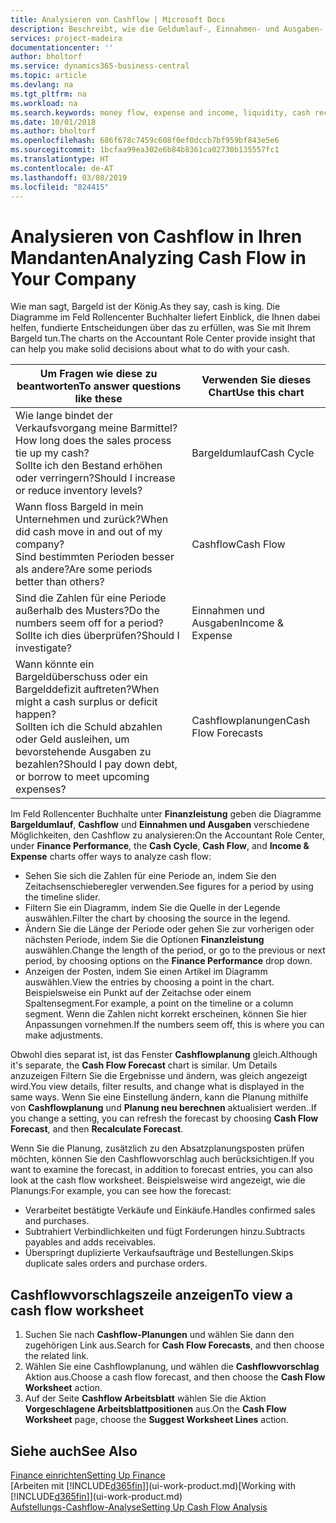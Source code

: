 ```yaml
---
title: Analysieren von Cashflow | Microsoft Docs
description: Beschreibt, wie die Geldumlauf-, Einnahmen- und Ausgaben-, Cash Flow- und Cashflow-Prognosediagramme verwendet werden, um vergangene und künftige Bargeldbewegungen im Unternehmen zu analysieren.
services: project-madeira
documentationcenter: ''
author: bholtorf
ms.service: dynamics365-business-central
ms.topic: article
ms.devlang: na
ms.tgt_pltfrm: na
ms.workload: na
ms.search.keywords: money flow, expense and income, liquidity, cash receipts minus cash payments, Cartera
ms.date: 10/01/2018
ms.author: bholtorf
ms.openlocfilehash: 686f678c7459c608f0ef0dccb7bf959bf843e5e6
ms.sourcegitcommit: 1bcfaa99ea302e6b84b8361ca02730b135557fc1
ms.translationtype: HT
ms.contentlocale: de-AT
ms.lasthandoff: 03/08/2019
ms.locfileid: "824415"
---
```

# <a name="analyzing-cash-flow-in-your-company"></a><span data-ttu-id="3b85c-103">Analysieren von Cashflow in Ihren Mandanten</span><span class="sxs-lookup"><span data-stu-id="3b85c-103">Analyzing Cash Flow in Your Company</span></span>
<span data-ttu-id="3b85c-104">Wie man sagt, Bargeld ist der König.</span><span class="sxs-lookup"><span data-stu-id="3b85c-104">As they say, cash is king.</span></span> <span data-ttu-id="3b85c-105">Die Diagramme im Feld Rollencenter Buchhalter liefert Einblick, die Ihnen dabei helfen, fundierte Entscheidungen über das zu erfüllen, was Sie mit Ihrem Bargeld tun.</span><span class="sxs-lookup"><span data-stu-id="3b85c-105">The charts on the Accountant Role Center provide insight that can help you make solid decisions about what to do with your cash.</span></span>  

| <span data-ttu-id="3b85c-106">Um Fragen wie diese zu beantworten</span><span class="sxs-lookup"><span data-stu-id="3b85c-106">To answer questions like these</span></span> | <span data-ttu-id="3b85c-107">Verwenden Sie dieses Chart</span><span class="sxs-lookup"><span data-stu-id="3b85c-107">Use this chart</span></span> |
| --- | --- |
| <span data-ttu-id="3b85c-108">Wie lange bindet der Verkaufsvorgang meine Barmittel?</span><span class="sxs-lookup"><span data-stu-id="3b85c-108">How long does the sales process tie up my cash?</span></span></br> <span data-ttu-id="3b85c-109">Sollte ich den Bestand erhöhen oder verringern?</span><span class="sxs-lookup"><span data-stu-id="3b85c-109">Should I increase or reduce inventory levels?</span></span> |<span data-ttu-id="3b85c-110">Bargeldumlauf</span><span class="sxs-lookup"><span data-stu-id="3b85c-110">Cash Cycle</span></span> |
| <span data-ttu-id="3b85c-111">Wann floss Bargeld in mein Unternehmen und zurück?</span><span class="sxs-lookup"><span data-stu-id="3b85c-111">When did cash move in and out of my company?</span></span></br> <span data-ttu-id="3b85c-112">Sind bestimmten Perioden besser als andere?</span><span class="sxs-lookup"><span data-stu-id="3b85c-112">Are some periods better than others?</span></span> |<span data-ttu-id="3b85c-113">Cashflow</span><span class="sxs-lookup"><span data-stu-id="3b85c-113">Cash Flow</span></span> |
| <span data-ttu-id="3b85c-114">Sind die Zahlen für eine Periode außerhalb des Musters?</span><span class="sxs-lookup"><span data-stu-id="3b85c-114">Do the numbers seem off for a period?</span></span></br> <span data-ttu-id="3b85c-115">Sollte ich dies überprüfen?</span><span class="sxs-lookup"><span data-stu-id="3b85c-115">Should I investigate?</span></span> |<span data-ttu-id="3b85c-116">Einnahmen und Ausgaben</span><span class="sxs-lookup"><span data-stu-id="3b85c-116">Income & Expense</span></span> |
| <span data-ttu-id="3b85c-117">Wann könnte ein Bargeldüberschuss oder ein Bargelddefizit auftreten?</span><span class="sxs-lookup"><span data-stu-id="3b85c-117">When might a cash surplus or deficit happen?</span></span></br> <span data-ttu-id="3b85c-118">Sollten ich die Schuld abzahlen oder Geld ausleihen, um bevorstehende Ausgaben zu bezahlen?</span><span class="sxs-lookup"><span data-stu-id="3b85c-118">Should I pay down debt, or borrow to meet upcoming expenses?</span></span> |<span data-ttu-id="3b85c-119">Cashflowplanungen</span><span class="sxs-lookup"><span data-stu-id="3b85c-119">Cash Flow Forecasts</span></span> |

<span data-ttu-id="3b85c-120">Im Feld Rollencenter Buchhalte unter **Finanzleistung** geben die Diagramme **Bargeldumlauf**, **Cashflow** und **Einnahmen und Ausgaben** verschiedene Möglichkeiten, den Cashflow zu analysieren:</span><span class="sxs-lookup"><span data-stu-id="3b85c-120">On the Accountant Role Center, under **Finance Performance**, the **Cash Cycle**, **Cash Flow**, and **Income & Expense** charts offer ways to analyze cash flow:</span></span>  

* <span data-ttu-id="3b85c-121">Sehen Sie sich die Zahlen für eine Periode an, indem Sie den Zeitachsenschieberegler verwenden.</span><span class="sxs-lookup"><span data-stu-id="3b85c-121">See figures for a period by using the timeline slider.</span></span>  
* <span data-ttu-id="3b85c-122">Filtern Sie ein Diagramm, indem Sie die Quelle in der Legende auswählen.</span><span class="sxs-lookup"><span data-stu-id="3b85c-122">Filter the chart by choosing the source in the legend.</span></span>  
* <span data-ttu-id="3b85c-123">Ändern Sie die Länge der Periode oder gehen Sie zur vorherigen oder nächsten Periode, indem Sie die Optionen  **Finanzleistung** auswählen.</span><span class="sxs-lookup"><span data-stu-id="3b85c-123">Change the length of the period, or go to the previous or next period, by choosing options on the **Finance Performance** drop down.</span></span>  
* <span data-ttu-id="3b85c-124">Anzeigen der Posten, indem Sie einen Artikel im Diagramm auswählen.</span><span class="sxs-lookup"><span data-stu-id="3b85c-124">View the entries by choosing a point in the chart.</span></span> <span data-ttu-id="3b85c-125">Beispielsweise ein Punkt auf der Zeitachse oder einem Spaltensegment.</span><span class="sxs-lookup"><span data-stu-id="3b85c-125">For example, a point on the timeline or a column segment.</span></span> <span data-ttu-id="3b85c-126">Wenn die Zahlen nicht korrekt erscheinen, können Sie hier Anpassungen vornehmen.</span><span class="sxs-lookup"><span data-stu-id="3b85c-126">If the numbers seem off, this is where you can make adjustments.</span></span>  

<span data-ttu-id="3b85c-127">Obwohl dies separat ist, ist das Fenster **Cashflowplanung** gleich.</span><span class="sxs-lookup"><span data-stu-id="3b85c-127">Although it's separate, the **Cash Flow Forecast** chart is similar.</span></span> <span data-ttu-id="3b85c-128">Um Details anzuzeigen Filtern Sie die Ergebnisse und ändern, was gleich angezeigt wird.</span><span class="sxs-lookup"><span data-stu-id="3b85c-128">You view details, filter results, and change what is displayed in the same ways.</span></span> <span data-ttu-id="3b85c-129">Wenn Sie eine Einstellung ändern, kann die Planung mithilfe von **Cashflowplanung** und **Planung neu berechnen** aktualisiert werden..</span><span class="sxs-lookup"><span data-stu-id="3b85c-129">If you change a setting, you can refresh the forecast by choosing **Cash Flow Forecast**, and then **Recalculate Forecast**.</span></span>

<span data-ttu-id="3b85c-130">Wenn Sie die Planung, zusätzlich zu den Absatzplanungsposten prüfen möchten, können Sie den Cashflowvorschlag auch berücksichtigen.</span><span class="sxs-lookup"><span data-stu-id="3b85c-130">If you want to examine the forecast, in addition to forecast entries, you can also look at the cash flow worksheet.</span></span> <span data-ttu-id="3b85c-131">Beispielsweise wird angezeigt, wie die Planungs:</span><span class="sxs-lookup"><span data-stu-id="3b85c-131">For example, you can see how the forecast:</span></span>

* <span data-ttu-id="3b85c-132">Verarbeitet bestätigte Verkäufe und Einkäufe.</span><span class="sxs-lookup"><span data-stu-id="3b85c-132">Handles confirmed sales and purchases.</span></span>  
* <span data-ttu-id="3b85c-133">Subtrahiert Verbindlichkeiten und fügt Forderungen hinzu.</span><span class="sxs-lookup"><span data-stu-id="3b85c-133">Subtracts payables and adds receivables.</span></span>  
* <span data-ttu-id="3b85c-134">Überspringt duplizierte Verkaufsaufträge und Bestellungen.</span><span class="sxs-lookup"><span data-stu-id="3b85c-134">Skips duplicate sales orders and purchase orders.</span></span>  

## <a name="to-view-a-cash-flow-worksheet"></a><span data-ttu-id="3b85c-135">Cashflowvorschlagszeile anzeigen</span><span class="sxs-lookup"><span data-stu-id="3b85c-135">To view a cash flow worksheet</span></span>
1. <span data-ttu-id="3b85c-136">Suchen Sie nach **Cashflow-Planungen** und wählen Sie dann den zugehörigen Link aus.</span><span class="sxs-lookup"><span data-stu-id="3b85c-136">Search for **Cash Flow Forecasts**, and then choose the related link.</span></span>  
2. <span data-ttu-id="3b85c-137">Wählen Sie eine Cashflowplanung, und wählen die **Cashflowvorschlag** Aktion aus.</span><span class="sxs-lookup"><span data-stu-id="3b85c-137">Choose a cash flow forecast, and then choose the **Cash Flow Worksheet** action.</span></span>  
3. <span data-ttu-id="3b85c-138">Auf der Seite **Cashflow Arbeitsblatt** wählen Sie die Aktion **Vorgeschlagene Arbeitsblattpositionen** aus.</span><span class="sxs-lookup"><span data-stu-id="3b85c-138">On the **Cash Flow Worksheet** page, choose the **Suggest Worksheet Lines** action.</span></span>  

## <a name="see-also"></a><span data-ttu-id="3b85c-139">Siehe auch</span><span class="sxs-lookup"><span data-stu-id="3b85c-139">See Also</span></span>
[<span data-ttu-id="3b85c-140">Finance einrichten</span><span class="sxs-lookup"><span data-stu-id="3b85c-140">Setting Up Finance</span></span>](finance-setup-finance.md)  
<span data-ttu-id="3b85c-141">[Arbeiten mit [!INCLUDE[d365fin](includes/d365fin_md.md)]](ui-work-product.md)</span><span class="sxs-lookup"><span data-stu-id="3b85c-141">[Working with [!INCLUDE[d365fin](includes/d365fin_md.md)]](ui-work-product.md)</span></span>  
[<span data-ttu-id="3b85c-142">Aufstellungs-Cashflow-Analyse</span><span class="sxs-lookup"><span data-stu-id="3b85c-142">Setting Up Cash Flow Analysis</span></span>](finance-setup-cash-flow-analyses.md)  
